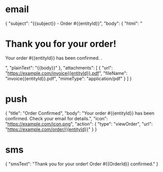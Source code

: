 ﻿

# email
{
    "subject": "{{subject}} - Order #{{entityId}}",
    "body": {
      "html": "<html><body><h1>Thank you for your order!</h1><p>Your order #{{entityId}} has been confirmed. .</p></body></html>",
      "plainText": "{{body}}"
    },
    "attachments": [
      {
        "url": "https://example.com/invoice{{entityId}}.pdf",
        "fileName": "invoice{{entityId}}.pdf",
        "mimeType": "application/pdf"
      }
    ]
 }

 # push
 {
     "title": "Order Confirmed",
      "body": "Your order #{{entityId}} has been confirmed. Check your email for details.",
      "icon": "https://example.com/icon.png",
      "action": 
      {
        "type": "viewOrder",
        "url": "https://example.com/order/{{entityId}}"
      }
 }

 # sms
 {
    "smsText": "Thank you for your order! Order #{{OrderId}} confirmed."
 }
